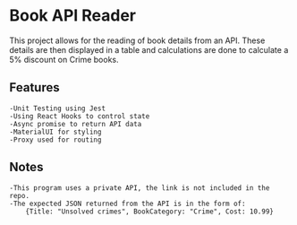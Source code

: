 # Book API Reader

This project allows for the reading of book details from an API.
These details are then displayed in a table and calculations are done to calculate a 5% discount on Crime books.

## Features

    -Unit Testing using Jest
    -Using React Hooks to control state
    -Async promise to return API data
    -MaterialUI for styling
    -Proxy used for routing

## Notes

    -This program uses a private API, the link is not included in the repo.
    -The expected JSON returned from the API is in the form of:
        {Title: "Unsolved crimes", BookCategory: "Crime", Cost: 10.99}
